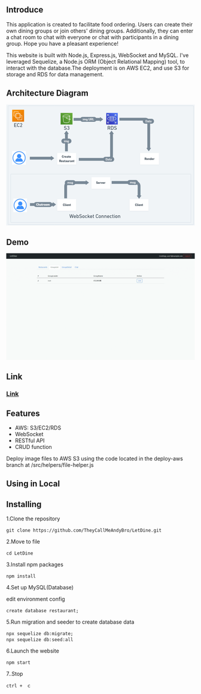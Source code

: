 ## Introduce

This application is created to facilitate food ordering. Users can create their own dining groups or join others' dining groups. Additionally, they can enter a chat room to chat with everyone or chat with participants in a dining group. Hope you have a pleasant experience!

This website is built with Node.js, Express.js, WebSocket and MySQL. I've leveraged Sequelize, a Node.js ORM (Object Relational Mapping) tool, to interact with the database.The deployment is on AWS EC2, and use S3 for storage and RDS for data management.

## Architecture Diagram

![Diagram](./READIMG/LetDine-Diagram.png)

## Demo

![Demo](./READIMG/LetDine-Demo.gif)


## Link
### [Link](http://ec2-35-78-203-246.ap-northeast-1.compute.amazonaws.com:3000/)


## Features

- AWS: S3/EC2/RDS
- WebSocket 
- RESTful API
- CRUD function

Deploy image files to AWS S3 using the code located in the deploy-aws branch at /src/helpers/file-helper.js

## Using in Local
## Installing

1.Clone the repository
```
git clone https://github.com/TheyCallMeAndyBro/LetDine.git
```

2.Move to file
```
cd LetDine
```

3.Install npm packages
```
npm install
```

4.Set up MySQL(Database)

edit environment config
```
create database restaurant;

```

5.Run migration and seeder to create database data
```
npx sequelize db:migrate;
npx sequelize db:seed:all
```

6.Launch the website 
```
npm start
```

7..Stop
```
ctrl +　ｃ
```
